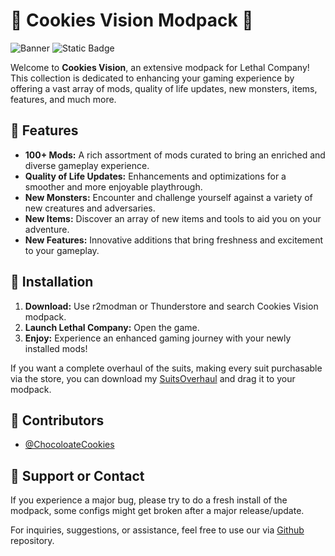 # 🍪 Cookies Vision Modpack 🍪

![Banner](https://i.imgur.com/C7QUR5I.png)
![Static Badge](https://img.shields.io/badge/Support-0%2C%20209%2C%200?style=for-the-badge&logo=kofi&logoColor=%23fc8803&link=https%3A%2F%2Fko-fi.com%2Fccchocolatecookies)

Welcome to **Cookies Vision**, an extensive modpack for Lethal Company! This collection is dedicated to enhancing your gaming experience by offering a vast array of mods, quality of life updates, new monsters, items, features, and much more.



## 🌟 Features

- **100+ Mods:** A rich assortment of mods curated to bring an enriched and diverse gameplay experience.
- **Quality of Life Updates:** Enhancements and optimizations for a smoother and more enjoyable playthrough.
- **New Monsters:** Encounter and challenge yourself against a variety of new creatures and adversaries.
- **New Items:** Discover an array of new items and tools to aid you on your adventure.
- **New Features:** Innovative additions that bring freshness and excitement to your gameplay.


## 🚀 Installation

1. **Download:** Use r2modman or Thunderstore and search Cookies Vision modpack.
2. **Launch Lethal Company:** Open the game.
3. **Enjoy:** Experience an enhanced gaming journey with your newly installed mods!

If you want a complete overhaul of the suits, making every suit purchasable via the store, you can download my [SuitsOverhaul](https://cdn.discordapp.com/attachments/1191099242694049993/1191804478094049361/SuitsOverhaul.zip?ex=65a6c56a&is=6594506a&hm=8ba54abb497700a003149a4a381b4b9d2f7b810fcc224b5d2069cad1ac1f1260&) and drag it to your modpack.

## 👥 Contributors

- [@ChocoloateCookies](https://github.com/direpromise)

## 💬 Support or Contact

If you experience a major bug, please try to do a fresh install of the modpack, some configs might get broken after a major release/update.

For inquiries, suggestions, or assistance, feel free to use our via [Github](https://github.com/direpromise/CookiesVisionModpack) repository.
